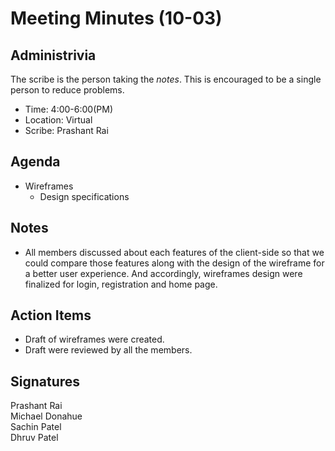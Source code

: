 
# Meeting Minutes (10-03)

## Administrivia
The scribe is the person taking the _notes_. This is encouraged to be a single person to reduce problems.
* Time: 4:00-6:00(PM)
* Location: Virtual
* Scribe: Prashant Rai

## Agenda
* Wireframes
  * Design specifications

## Notes
* All members discussed about each features of the client-side so that we could compare those features along with the design of the wireframe for a better user experience. And accordingly, wireframes design were finalized for login, registration and home page.


## Action Items
* Draft of wireframes were created.
* Draft were reviewed by all the members.

## Signatures
Prashant Rai  
Michael Donahue   
Sachin Patel   
Dhruv Patel   